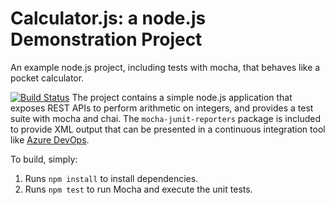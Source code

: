 Calculator.js: a node.js Demonstration Project
==============================================
An example node.js project, including tests with mocha, that behaves like
a pocket calculator.

[![Build Status](https://dev.azure.com/d01debashree0131/Integrating%20External%20Source%20Control%20with%20Azure%20Pipelines/_apis/build/status%2Fdebashree.calculator%20(1)?branchName=master)](https://dev.azure.com/d01debashree0131/Integrating%20External%20Source%20Control%20with%20Azure%20Pipelines/_build/latest?definitionId=51&branchName=master)
The project contains a simple node.js application that exposes REST APIs
to perform arithmetic on integers, and provides a test suite with mocha
and chai.  The `mocha-junit-reporters` package is included to provide XML
output that can be presented in a continuous integration tool like
[Azure DevOps](https://azure.com/devops).

To build, simply:

1. Runs `npm install` to install dependencies.
2. Runs `npm test` to run Mocha and execute the unit tests.

